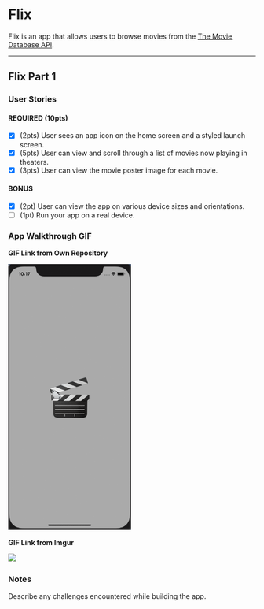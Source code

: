 # Flix

Flix is an app that allows users to browse movies from the [The Movie Database API](http://docs.themoviedb.apiary.io/#).

---

## Flix Part 1

### User Stories

#### REQUIRED (10pts)
- [x] (2pts) User sees an app icon on the home screen and a styled launch screen.
- [x] (5pts) User can view and scroll through a list of movies now playing in theaters.
- [x] (3pts) User can view the movie poster image for each movie.

#### BONUS
- [x] (2pt) User can view the app on various device sizes and orientations.
- [ ] (1pt) Run your app on a real device.

### App Walkthrough GIF

**GIF Link from Own Repository**

<img src="https://github.com/RealAspidiske/gradercodepath/blob/main/grader-task-ios.gif" width=250><br>

**GIF Link from Imgur**

<img src="https://imgur.com/eYywRtc.gif" width=250><br>

### Notes
Describe any challenges encountered while building the app.
